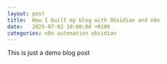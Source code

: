 ```yaml
---
layout: post
title:  How I built my blog with Obsidian and n8n
date:   2025-07-02 10:00:00 +0100
categories: n8n automation obsidian
---
```


This is just a demo blog post